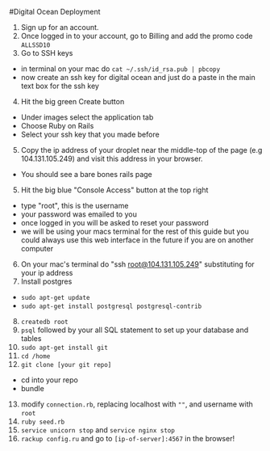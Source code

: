 #Digital Ocean Deployment

1. Sign up for an account.
2. Once logged in to your account, go to Billing and add the promo code ```ALLSSD10```
3. Go to SSH keys
  - in terminal on your mac do `cat ~/.ssh/id_rsa.pub | pbcopy`
  - now create an ssh key for digital ocean and just do a paste in the main text box for the ssh key
4. Hit the big green Create button
  * Under images select the application tab
  * Choose Ruby on Rails
  * Select your ssh key that you made before
5. Copy the ip address of your droplet near the middle-top of the page (e.g 104.131.105.249) and visit this address in your browser.
  * You should see a bare bones rails page
5. Hit the big blue "Console Access" button at the top right
  * type "root", this is the username
  * your password was emailed to you
  * once logged in you will be asked to reset your password
  * we will be using your macs terminal for the rest of this guide but you could always use this web interface in the future if you are on another computer
6. On your mac's terminal do "ssh root@104.131.105.249" substituting for your ip address
7. Install postgres
  * ```sudo apt-get update```
  * ```sudo apt-get install postgresql postgresql-contrib```
8. ```createdb root```
9. ```psql``` followed by your all SQL statement to set up your database and tables
10. ```sudo apt-get install git```
11. ```cd /home```
12. ```git clone [your git repo]```
  * cd into your repo
  * bundle
13. modify ```connection.rb```, replacing localhost with ```""```, and username with ```root```
14. ```ruby seed.rb```
15. ```service unicorn stop``` and ```service nginx stop```
16. ```rackup config.ru``` and go to ```[ip-of-server]:4567``` in the browser!
